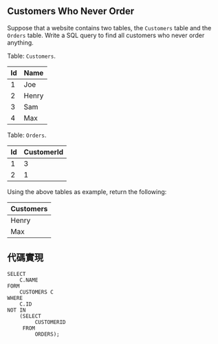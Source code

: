 ## Customers Who Never Order

Suppose that a website contains two tables, the ``Customers`` table and the ``Orders`` table. Write a SQL query to find all customers who never order anything.

Table: ``Customers``.

| Id | Name |
| --- | --- |
| 1 | Joe |
| 2 | Henry |
| 3 | Sam |
| 4 | Max |

Table: ``Orders``.

| Id | CustomerId |
| --- | --- |
| 1 | 3 |
| 2 | 1 |

Using the above tables as example, return the following:

| Customers |
| --- |
| Henry |
| Max | 

## 代碼實現

```
SELECT 
    C.NAME 
FORM 
    CUSTOMERS C
WHERE 
    C.ID 
NOT IN 
    (SELECT 
         CUSTOMERID
     FROM
         ORDERS);
```
